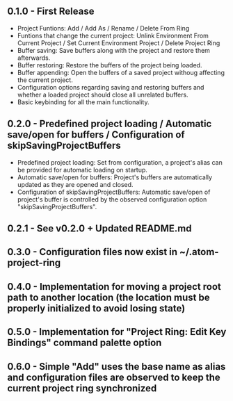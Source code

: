 ## 0.1.0 - First Release
* Project Funtions: Add / Add As / Rename / Delete From Ring
* Funtions that change the current project: Unlink Environment From Current Project / Set Current Environment Project / Delete Project Ring
* Buffer saving: Save buffers along with the project and restore them afterwards.
* Buffer restoring: Restore the buffers of the project being loaded.
* Buffer appending: Open the buffers of a saved project withoug affecting the current project.
* Configuration options regarding saving and restoring buffers and whether a loaded project should close all unrelated buffers.
* Basic keybinding for all the main functionality.

## 0.2.0 - Predefined project loading / Automatic save/open for buffers / Configuration of skipSavingProjectBuffers
* Predefined project loading: Set from configuration, a project's alias can be provided for automatic loading on startup.
* Automatic save/open for buffers: Project's buffers are automatically updated as they are opened and closed.
* Configuration of skipSavingProjectBuffers: Automatic save/open of project's buffer is controlled by the observed configuration option "skipSavingProjectBuffers".

## 0.2.1 - See v0.2.0 + Updated README.md

## 0.3.0 - Configuration files now exist in ~/.atom-project-ring

## 0.4.0 - Implementation for moving a project root path to another location (the location must be properly initialized to avoid losing state)

## 0.5.0 - Implementation for "Project Ring: Edit Key Bindings" command palette option

## 0.6.0 - Simple "Add" uses the base name as alias and configuration files are observed to keep the current project ring synchronized
